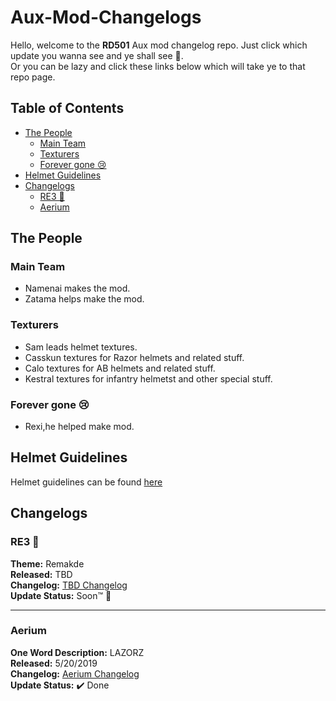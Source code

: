 # Aux-Mod-Changelogs <!-- omit in toc -->

Hello, welcome to the **RD501** Aux mod changelog repo. Just click which update you wanna see and ye shall see 👀.  
Or you can be lazy and click these links below which will take ye to that repo page.

## Table of Contents <!-- omit in toc -->

- [The People](#the-people)
  - [Main Team](#main-team)
  - [Texturers](#texturers)
  - [Forever gone 😢](#forever-gone-)
- [Helmet Guidelines](#helmet-guidelines)
- [Changelogs](#changelogs)
  - [RE3 🔮](#re3-)
  - [Aerium](#aerium)

## The People

### Main Team

- Namenai makes the mod.
- Zatama helps make the mod.

### Texturers

- Sam leads helmet textures.
- Casskun textures for Razor helmets and related stuff.
- Calo textures for AB helmets and related stuff.
- Kestral textures for infantry helmetst and other special stuff.

### Forever gone 😢

- Rexi,he helped make mod.

## Helmet Guidelines

Helmet guidelines can be found [here](./Helmets/README.md)

## Changelogs

### RE3 🔮

**Theme:** Remakde  
**Released:** TBD  
**Changelog:** [TBD Changelog](./Changelogs/RE3/README.md)  
**Update Status:** Soon™️ 👀

---

### Aerium

**One Word Description:** LAZORZ  
**Released:** 5/20/2019  
**Changelog:** [Aerium Changelog](./Changelogs/Aireium/README.md)  
**Update Status:** ✔️ Done